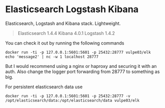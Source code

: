 # Elasticsearch Logstash Kibana

Elasticsearch, Logstash and Kibana stack. Lightweight.

> Elasticsearch 1.4.4
> Kibana 4.0.1
> Logstash 1.4.2

You can check it out by running the following commands
```
docker run -ti -p 127.0.0.1:5601:5601 -p 25432:28777 vulpe03/elk
echo 'message2' | nc -w 1 localhost 28777
```

But I would recommend using a nginx or haproxy and securing it with an auth. Also change the logger port forwarding from 28777 to something as big.


For persistent elasticsearch data use
```
docker run -ti -p 127.0.0.1:5601:5601 -p 25432:28777 -v /opt/elasticsearch/data:/opt/elasticsearch/data vulpe03/elk
```
